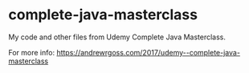# complete-java-masterclass
My code and other files from Udemy Complete Java Masterclass.

For more info: https://andrewrgoss.com/2017/udemy--complete-java-masterclass
